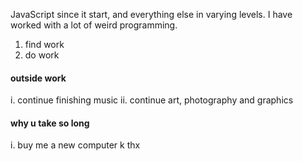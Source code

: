 JavaScript since it start, and everything else in varying levels. I have worked with a lot of weird programming. 

1. find work 
2. do work

#### outside work
i. continue finishing music
ii. continue art, photography and graphics

#### why u take so long
i. buy me a new computer k thx
